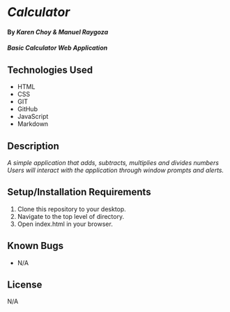 # _Calculator_

#### By _**Karen Choy & Manuel Raygoza**_

#### _Basic Calculator Web Application_

## Technologies Used

* HTML
* CSS 
* GIT
* GitHub
* JavaScript
* Markdown

## Description

_A simple application that adds, subtracts, multiplies and divides numbers Users will interact with the application through window prompts and alerts._

## Setup/Installation Requirements

1. Clone this repository to your desktop.
2. Navigate to the top level of directory.
3. Open index.html in your browser.


## Known Bugs

* N/A

## License

N/A


